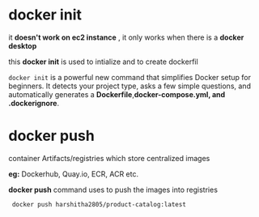 # docker init

it **doesn't work on ec2 instance** , it only works when there is a **docker desktop**

this **docker init** is used to intialize and to create dockerfil

`docker init` is a powerful new command that simplifies Docker setup for beginners. It detects your project type, asks a few simple questions, and automatically generates a **Dockerfile**,**docker-compose.yml, and .dockerignore**.

# docker push

container Artifacts/registries which store centralized images

**eg:** Dockerhub, Quay.io, ECR, ACR etc.

**docker push** command uses to push the images into registries

```
 docker push harshitha2805/product-catalog:latest
```

